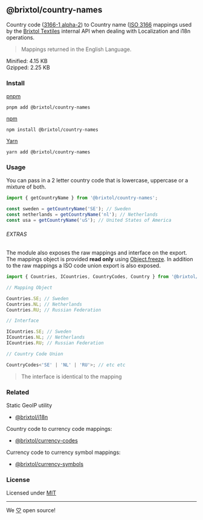 ## @brixtol/country-names

Country code ([3166-1 alpha-2](https://en.wikipedia.org/wiki/ISO_3166-1_alpha-2#Officially_assigned_code_elements)) to Country name ([ISO 3166](https://en.wikipedia.org/wiki/ISO_3166) mappings used by the [Brixtol Textiles](https://www.brixtoltextiles.com) internal API when dealing with Localization and i18n operations.

> Mappings returned in the English Language.

Minified: 4.15 KB <br>
Gzipped: 2.25 KB

### Install

[pnpm](https://pnpm.js.org/en/cli/install)

```cli
pnpm add @brixtol/country-names
```

[npm](https://www.npmjs.com/)

```cli
npm install @brixtol/country-names
```

[Yarn](https://yarnpkg.com/)

```cli
yarn add @brixtol/country-names
```

### Usage

You can pass in a 2 letter country code that is lowercase, uppercase or a mixture of both.

```javascript
import { getCountryName } from '@brixtol/country-names';

const sweden = getCountryName('SE'); // Sweden
const netherlands = getCountryName('nl'); // Netherlands
const usa = getCountryName('uS'); // United States of America
```

###### EXTRAS

The module also exposes the raw mappings and interface on the export. The mappings object is provided **read only** using [Object.freeze](https://developer.mozilla.org/en-US/docs/Web/JavaScript/Reference/Global_Objects/Object/freeze). In addition to the raw mappings a ISO code union export is also exposed.

```ts
import { Countries, ICountries, CountryCodes, Country } from '@brixtol/country-names';

// Mapping Object

Countries.SE; // Sweden
Countries.NL; // Netherlands
Countries.RU; // Russian Federation

// Interface

ICountries.SE; // Sweden
ICountries.NL; // Netherlands
ICountries.RU; // Russian Federation

// Country Code Union

CountryCodes<'SE' | 'NL' | 'RU'>; // etc etc

```

> The interface is identical to the mapping

### Related

Static GeoIP utility

- [@brixtol/i18n](https://github.com/brixtol/i18n)

Country code to currency code mappings:

- [@brixtol/currency-codes](https://github.com/brixtol/currency-codes)

Currency code to currency symbol mappings:

- [@brixtol/currency-symbols](https://github.com/brixtol/currency-symbols)

### License

Licensed under [MIT](#LICENCE)

---

We [♡](https://www.brixtoltextiles.com/discount/4D3V3L0P3RS]) open source!
